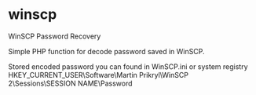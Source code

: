 # winscp
WinSCP Password Recovery

Simple PHP function for decode password saved in WinSCP.

Stored encoded password you can found in WinSCP.ini or system registry HKEY_CURRENT_USER\Software\Martin Prikryl\WinSCP 2\Sessions\SESSION NAME\Password